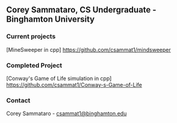 ## Corey Sammataro, CS Undergraduate - Binghamton University


### Current projects
[MineSweeper in cpp] https://github.com/csammat1/mindsweeper

### Completed Project
[Conway's Game of Life simulation in cpp] https://github.com/csammat1/Conway-s-Game-of-Life
### Contact
Corey Sammataro - csammat1@binghamton.edu

<!--
**csammat1/csammat1** is a ✨ _special_ ✨ repository because its `README.md` (this file) appears on your GitHub profile.

Here are some ideas to get you started:

- 🔭 I’m currently working on ...
- 🌱 I’m currently learning ...
- 👯 I’m looking to collaborate on ...
- 🤔 I’m looking for help with ...
- 💬 Ask me about ...
- 📫 How to reach me: ...
- 😄 Pronouns: ...
- ⚡ Fun fact: ...
-->
